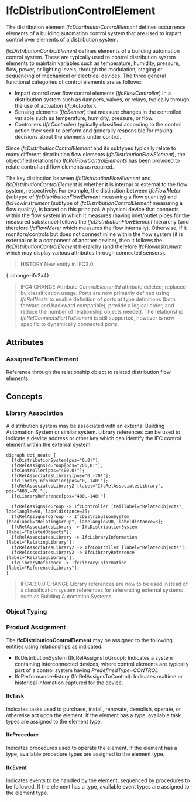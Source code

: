 # IfcDistributionControlElement

The distribution element _IfcDistributionControlElement_ defines occurrence elements of a building automation control system that are used to impart control over elements of a distribution system.
<!-- end of short definition -->


_IfcDistributionControlElement_ defines elements of a building automation control system. These are typically used to control distribution system elements to maintain variables such as temperature, humidity, pressure, flow, power, or lighting levels, through the modulation, staging or sequencing of mechanical or electrical devices. The three general functional categories of control elements are as follows:

* Impart control over flow control elements (_IfcFlowController_) in a distribution system such as dampers, valves, or relays, typically through the use of actuation (_IfcActuator_).
* Sensing elements (_IfcSensor_) that measure changes in the controlled variable such as temperature, humidity, pressure, or flow.
* Controllers (_IfcController_) typically classified according to the control action they seek to perform and generally responsible for making decisions about the elements under control.

Since _IfcDistributionControlElement_ and its subtypes typically relate to many different distribution flow elements (_IfcDistributionFlowElement_), the objectified relationship _IfcRelFlowControlElements_ has been provided to relate control and flow elements as required.

The key distinction between _IfcDistributionFlowElement_ and _IfcDistributionControlElement_ is whether it is internal or external to the flow system, respectively. For example, the distinction between _IfcFlowMeter_ (subtype of _IfcDistributionFlowElement_ measuring a flow quantity) and _IfcFlowInstrument_ (subtype of _IfcDistributionControlElement_ measuring a flow quality), is based on this principal. A physical device that connects within the flow system in which it measures (having inlet/outlet pipes for the measured substance) follows the _IfcDistributionFlowElement_ hierarchy (and therefore _IfcFlowMeter_ which measures the flow internally). Otherwise, if it monitors/controls but does not connect inline within the flow system (it is external or is a component of another device), then it follows the _IfcDistributionControlElement_ hierarchy (and therefore _IfcFlowInstrument_ which may display various attributes through connected sensors).

> HISTORY New entity in IFC2.0.

{ .change-ifc2x4}
> IFC4 CHANGE Attribute _ControlElementId_ attribute deleted; replaced by classification usage. Ports are now primarily defined using _IfcRelNests_ to enable definition of ports at type definitions (both forward and backward compatible), provide a logical order, and reduce the number of relationship objects needed. The relationship _IfcRelConnectsPortToElement_ is still supported, however is now specific to dynamically connected ports.

## Attributes

### AssignedToFlowElement
Reference through the relationship object to related distribution flow elements.

## Concepts

### Library Association

A distribution system may be associated with an external Building Automation System or similar system. Library references can be used to indicate a device address or other key which can identify the IFC control element within the external system.

```
digraph dot_neato {
  IfcDistributionSystem[pos="0,0!"];
  IfcRelAssignsToGroup[pos="200,0!"];
  IfcController[pos="400,0!"];
  IfcRelAssociatesLibrary[pos="0,-70!"];
  IfcLibraryInformation[pos="0,-140!"];
  IfcRelAssociatesLibrary2 [label="IfcRelAssociatesLibrary", pos="400,-70!"];
  IfcLibraryReference[pos="400,-140!"]

  IfcRelAssignsToGroup -> IfcController [taillabel="RelatedObjects", labelangle=90, labeldistance=3];
  IfcRelAssignsToGroup -> IfcDistributionSystem [headlabel="RelatingGroup", labelangle=90, labeldistance=3];
  IfcRelAssociatesLibrary -> IfcDistributionSystem [label="RelatedObjects"];
  IfcRelAssociatesLibrary -> IfcLibraryInformation [label="RelatingLibrary"];
  IfcRelAssociatesLibrary2 -> IfcController [label="RelatedObjects"];
  IfcRelAssociatesLibrary2 -> IfcLibraryReference [label="RelatingLibrary"];
  IfcLibraryReference -> IfcLibraryInformation [label="ReferencedLibrary"];
}
```

> IFC4.3.0.0 CHANGE Library references are now to be used instead of a classification system references for referencing external systems such as Building Automation Systems.

### Object Typing



### Product Assignment

The **IfcDistributionControlElement** may be assigned to the following entities using relationships as indicated:

* IfcDistributionSystem (IfcRelAssignsToGroup): Indicates a system containing interconnected devices, where control elements are typically part of a control system having _PredefinedType=CONTROL_.
* IfcPerformanceHistory (IfcRelAssignsToControl): Indicates realtime or historical infomation captured for the device.

#### IfcTask

Indicates tasks used to purchase, install, renovate, demolish, operate, or otherwise act upon the element. If the element has a type, available task types are assigned to the element type.

#### IfcProcedure

Indicates procedures used to operate the element. If the element has a type, available procedure types are assigned to the element type.

#### IfcEvent

Indicates events to be handled by the element, sequenced by procedures to be followed. If the element has a type, available event types are assigned to the element type.

